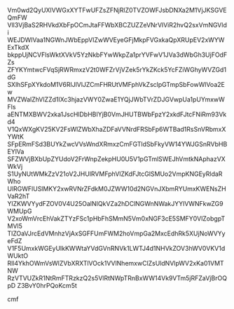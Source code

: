 Vm0wd2QyUXlVWGxXYTFwUFZsZFNjRlZ0TVZOWFJsbDNXa2M1VjJKSGVEQmFW
Vll3VjBaS2RHVkdXbFpOCmJtaFFWbXBCZUZZeVNrVlViR2hvQ2sxVmNGVldi
WEJDWlVaa1NGWnJWbEppVlZwWVEyeGFjMkpFVGxkaQpXRUpEV2xWYWExTkdX
bkppUjNCVFlsWktXVkV5YzNkbFYwWkpZa1prYVFwV1JVa3dWbGh3UjFOdFZs
ZFYKYmtwcFVqSjRWRmxzV2t0WFZrVjVZek5rYkZKck5YcFZiWGhyWVZGd1dG
SXlhSFpXYkdoM1V6RlJlVlJZCmFHRUtVMFphVkZsclpGTmpSbFowWlVoa2Ew
MVZWalZhVlZZd1lXc3hjazVWY0ZwaE1YQjJWbTVrZDJGVwpUa1pUYmxwWFls
aENTMXBWV2xka1JscHlDbHBIYjB0VmJHUTBWbFpzY2xkdFJtcFNiRm93Vkd4
V1QxWXgKV25KV2FsWlZWbXhaZDFaVVNrdFRSbFp6WTBad1RsSnVRbmxXYWtK
SFpERmFSd3BUYkZwcVVsWndXRmxzCmFGTldSbFkyVW14YWJGSnRVbHBEYlVa
SFZWVjBXbUpZYUdoV2FrWnpZekpHU0U5V1pGTmlSWEJhVmtkNAphazVXWkVj
S1UyNUtWMkZzV21oV2JHUlRVMFphVlZKdFJtcGlSMUo2VmpKNGEyRldaRWho
UlRGWFlUSlMKY2xwRVNrZFdkM0JZWW10d2NGVnJXbmRYUmxKWENsZHVaR2hT
YlZKWVYydFZOV0V4U25OalNIQkVZa2hDClNGWnNWakJYYlVWNFkwZG9WMUpG
V2xoWmVrcEhVakZTYzFSc1pHbFhSMmN5Vm0xNGF3cE5SMFY0VlZobgpTMVl5
TlZOaVJrcEdVMnhzVjAxSGFFUmFWM2hoVmpGa2MxcEdhRk5XUjNoWVYyeFdZ
V1F5UmxkWGEyUlkKWWtaYVdGVnRNVk1LWTJ4d1NHVkZOV3hWV0VKV1dWUktO
Rll4YkhOWmVsWlZVbXRXTlVOck1VVlNhemxwClZsUldNVlpWV2xKa01VMTNW
RzVTVUZkR1NtRmFTRzkzQ2s5VlRtNWpTRnBxWW14Vk9VTm5jRFZaVjBrOQpD
Z3BvY0hrPQoKcm5t

cmf